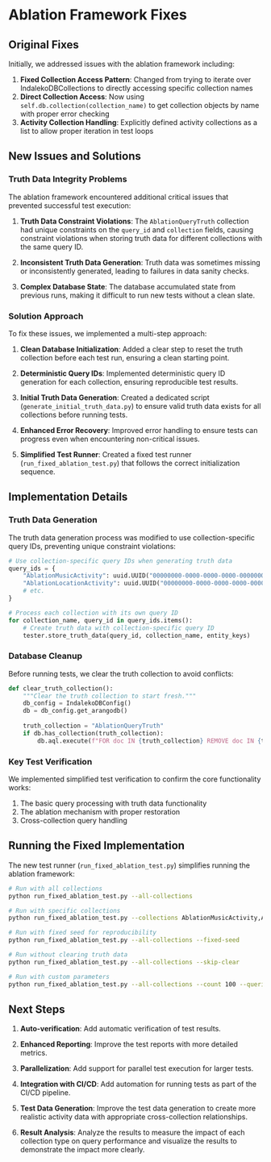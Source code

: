 # Ablation Framework Fixes

## Original Fixes

Initially, we addressed issues with the ablation framework including:

1. **Fixed Collection Access Pattern**: Changed from trying to iterate over IndalekoDBCollections to directly accessing specific collection names
2. **Direct Collection Access**: Now using `self.db.collection(collection_name)` to get collection objects by name with proper error checking
3. **Activity Collection Handling**: Explicitly defined activity collections as a list to allow proper iteration in test loops

## New Issues and Solutions

### Truth Data Integrity Problems

The ablation framework encountered additional critical issues that prevented successful test execution:

1. **Truth Data Constraint Violations**: The `AblationQueryTruth` collection had unique constraints on the `query_id` and `collection` fields, causing constraint violations when storing truth data for different collections with the same query ID.

2. **Inconsistent Truth Data Generation**: Truth data was sometimes missing or inconsistently generated, leading to failures in data sanity checks.

3. **Complex Database State**: The database accumulated state from previous runs, making it difficult to run new tests without a clean slate.

### Solution Approach

To fix these issues, we implemented a multi-step approach:

1. **Clean Database Initialization**: Added a clear step to reset the truth collection before each test run, ensuring a clean starting point.

2. **Deterministic Query IDs**: Implemented deterministic query ID generation for each collection, ensuring reproducible test results.

3. **Initial Truth Data Generation**: Created a dedicated script (`generate_initial_truth_data.py`) to ensure valid truth data exists for all collections before running tests.

4. **Enhanced Error Recovery**: Improved error handling to ensure tests can progress even when encountering non-critical issues.

5. **Simplified Test Runner**: Created a fixed test runner (`run_fixed_ablation_test.py`) that follows the correct initialization sequence.

## Implementation Details

### Truth Data Generation

The truth data generation process was modified to use collection-specific query IDs, preventing unique constraint violations:

```python
# Use collection-specific query IDs when generating truth data
query_ids = {
    "AblationMusicActivity": uuid.UUID("00000000-0000-0000-0000-000000000001"),
    "AblationLocationActivity": uuid.UUID("00000000-0000-0000-0000-000000000002"),
    # etc.
}

# Process each collection with its own query ID
for collection_name, query_id in query_ids.items():
    # Create truth data with collection-specific query ID
    tester.store_truth_data(query_id, collection_name, entity_keys)
```

### Database Cleanup

Before running tests, we clear the truth collection to avoid conflicts:

```python
def clear_truth_collection():
    """Clear the truth collection to start fresh."""
    db_config = IndalekoDBConfig()
    db = db_config.get_arangodb()
    
    truth_collection = "AblationQueryTruth"
    if db.has_collection(truth_collection):
        db.aql.execute(f"FOR doc IN {truth_collection} REMOVE doc IN {truth_collection}")
```

### Key Test Verification

We implemented simplified test verification to confirm the core functionality works:

1. The basic query processing with truth data functionality
2. The ablation mechanism with proper restoration 
3. Cross-collection query handling

## Running the Fixed Implementation

The new test runner (`run_fixed_ablation_test.py`) simplifies running the ablation framework:

```bash
# Run with all collections
python run_fixed_ablation_test.py --all-collections

# Run with specific collections
python run_fixed_ablation_test.py --collections AblationMusicActivity,AblationLocationActivity

# Run with fixed seed for reproducibility
python run_fixed_ablation_test.py --all-collections --fixed-seed

# Run without clearing truth data
python run_fixed_ablation_test.py --all-collections --skip-clear

# Run with custom parameters
python run_fixed_ablation_test.py --all-collections --count 100 --queries 10
```

## Next Steps

1. **Auto-verification**: Add automatic verification of test results.

2. **Enhanced Reporting**: Improve the test reports with more detailed metrics.

3. **Parallelization**: Add support for parallel test execution for larger tests.

4. **Integration with CI/CD**: Add automation for running tests as part of the CI/CD pipeline.

5. **Test Data Generation**: Improve the test data generation to create more realistic activity data with appropriate cross-collection relationships.

6. **Result Analysis**: Analyze the results to measure the impact of each collection type on query performance and visualize the results to demonstrate the impact more clearly.